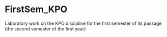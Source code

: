 # FirstSem_KPO
 Laboratory work on the KPO discipline for the first semester of its passage (the second semester of the first year)
